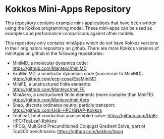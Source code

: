 # Kokkos Mini-Apps Repository

This repository contains example mini-applications that have been written using the Kokkos programming model. These mini-apps can be used as examples and performance comparisons against other models.

This repository only contains miniApps which do not have Kokkos versions in their originators repository on github. 
There are more Kokkos versions of miniApps on github in the following repositories:

* MiniMD, a molecular dynamics code: https://github.com/Mantevo/miniMD
* ExaMiniMD, a moelcular dynamics code (successor to MiniMD): https://github.com/ecp-copa/ExaMiniMD
* MiniFE, a unstructured finite elements: https://github.com/Mantevo/miniFE
* MiniAero, a unstructured finite elements (more complex than MiniFE): https://github.com/Mantevo/miniAero
* Snap, discrete ordinates neutral particle transport: https://github.com/UoB-HPC/SNAP-Kokkos
* TeaLeaf, heat conduction unassembled solve: https://github.com/UoB-HPC/TeaLeaf-Kokkos
* HPCG, MultiGrid Preconditioned Conjugat Gradient Solve, part ot Top500 benchmarks: https://github.com/kokkos/hpcg

